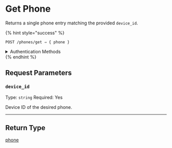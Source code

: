 # Get Phone

Returns a single phone entry matching the provided `device_id`.

{% hint style="success" %}
```
POST /phones/get ⇒ { phone }
```

<details>

<summary>Authentication Methods</summary>

- API key
- Personal access token
  <br>Must also include the `seam-workspace` header in the request.
</details>
{% endhint %}


## Request Parameters

### `device_id`

Type: `string`
Required: Yes

Device ID of the desired phone.

---


## Return Type

[phone](./)
